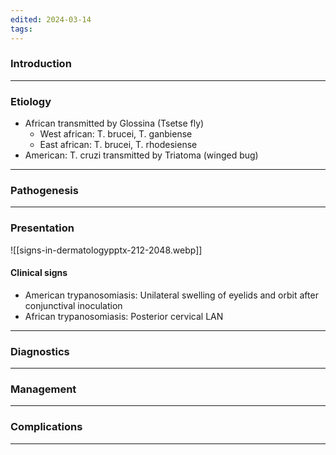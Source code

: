 ```yaml
---
edited: 2024-03-14
tags:
---
```

### Introduction


---
### Etiology
- African transmitted by Glossina (Tsetse fly)
	- West african: T. brucei, T. ganbiense
	- East african: T. brucei, T. rhodesiense 
- American: T. cruzi transmitted by Triatoma (winged bug)

---
### Pathogenesis


---
### Presentation
![[signs-in-dermatologypptx-212-2048.webp]]
#### Clinical signs
- American trypanosomiasis: Unilateral swelling of eyelids and orbit after conjunctival inoculation
- African trypanosomiasis: Posterior cervical LAN
---
### Diagnostics


---
### Management


---

### Complications


---
